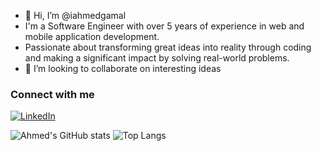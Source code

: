 - 👋 Hi, I’m @iahmedgamal
- I'm a Software Engineer with over 5 years of experience in web and mobile application development.
- Passionate about transforming great ideas into reality through coding and making a significant impact by solving real-world problems.
- 💞️ I’m looking to collaborate on interesting ideas 

<h3>Connect with me</h3>
<a href="https://www.linkedin.com/in/ahmedgamall/" target="_blank">
    <img src="https://img.shields.io/badge/LinkedIn-0077B5?style=for-the-badge&logo=linkedin&logoColor=white" alt="LinkedIn">
</a>

![Ahmed's GitHub stats](https://github-readme-stats.vercel.app/api?username=iahmedgamal&show_icons=true&theme=transparent&layout=compact&hide=cache_seconds=86400)
![Top Langs](https://github-readme-stats.vercel.app/api/top-langs/?username=iahmedgamal&show_icons=true&theme=transparent&layout=donut&&hide=css,cache_seconds=86400)
